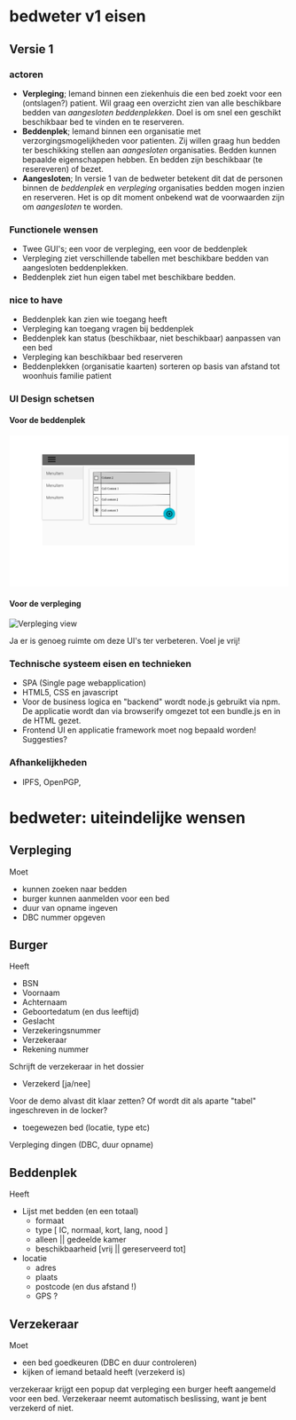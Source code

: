 # bedweter v1 eisen #

## Versie 1 ##

### actoren ###
  * **Verpleging**; Iemand binnen een ziekenhuis die een bed zoekt 
    voor een (ontslagen?) patient. Wil graag een overzicht zien 
    van alle beschikbare bedden van _aangesloten_ _beddenplekken_. 
    Doel is om snel een geschikt beschikbaar bed te vinden en 
    te reserveren.
  * **Beddenplek**; Iemand binnen een organisatie met verzorgingsmogelijkheden
    voor patienten. Zij willen graag hun bedden ter beschikking stellen
    aan _aangesloten_ organisaties. Bedden kunnen bepaalde eigenschappen
    hebben. En bedden zijn beschikbaar (te resereveren) of bezet.
  * **Aangesloten**; In versie 1 van de bedweter betekent dit dat 
    de personen binnen de _beddenplek_ en _verpleging_ organisaties
    bedden mogen inzien en reserveren. Het is op dit moment onbekend
    wat de voorwaarden zijn om _aangesloten_ te worden. 

### Functionele wensen
  * Twee GUI's; een voor de verpleging, een voor de beddenplek
  * Verpleging ziet verschillende tabellen met beschikbare bedden
    van aangesloten beddenplekken.
  * Beddenplek ziet hun eigen tabel met beschikbare bedden.

### nice to have
  * Beddenplek kan zien wie toegang heeft
  * Verpleging kan toegang vragen bij beddenplek 
  * Beddenplek kan status (beschikbaar, niet beschikbaar) aanpassen van 
    een bed
  * Verpleging kan beschikbaar bed reserveren 
  * Beddenplekken (organisatie kaarten) sorteren op basis van afstand tot
    woonhuis familie patient

### UI Design schetsen

#### Voor de beddenplek
![Beddenplek view](https://github.com/mho/bedweter/blob/master/design/beddenplek_view.png "Scherm van de beddenplek")

#### Voor de verpleging 
![Verpleging view](https://github.com/mho/bedweter/blob/master/design/verplegin_view.png "Scherm van de verpleging")

Ja er is genoeg ruimte om deze UI's ter verbeteren. Voel je vrij!

### Technische systeem eisen en technieken
  * SPA (Single page webapplication)
  * HTML5, CSS en javascript
  * Voor de business logica en "backend" wordt node.js gebruikt via npm.
    De applicatie wordt dan via browserify omgezet tot een bundle.js en 
    in de HTML gezet.
  * Frontend UI en applicatie framework moet nog bepaald worden! Suggesties?

### Afhankelijkheden
  * IPFS, OpenPGP, 

# bedweter: uiteindelijke wensen #

## Verpleging ##
Moet
  * kunnen zoeken naar bedden
  * burger kunnen aanmelden voor een bed
  * duur van opname ingeven
  * DBC nummer opgeven

## Burger ##
Heeft

  * BSN
  * Voornaam
  * Achternaam
  * Geboortedatum (en dus leeftijd)
  * Geslacht
  * Verzekeringsnummer
  * Verzekeraar
  * Rekening nummer

Schrijft de verzekeraar in het dossier
  * Verzekerd [ja/nee]

Voor de demo alvast dit klaar zetten? Of wordt dit als
aparte "tabel" ingeschreven in de locker?
  * toegewezen bed (locatie, type etc)

Verpleging dingen (DBC, duur opname)
  
## Beddenplek ##
Heeft

  * Lijst met bedden (en een totaal)
      - formaat
      - type [ IC, normaal, kort, lang, nood ]
      - alleen || gedeelde kamer
      - beschikbaarheid [vrij || gereserveerd tot]
  * locatie
      - adres
      - plaats
      - postcode  (en dus afstand !)
      - GPS ?

## Verzekeraar ##
Moet
  * een bed goedkeuren (DBC en duur controleren)
  * kijken of iemand betaald heeft (verzekerd is)

verzekeraar krijgt een popup dat verpleging een burger
heeft aangemeld voor een bed. Verzekeraar neemt automatisch
beslissing, want je bent verzekerd of niet.

